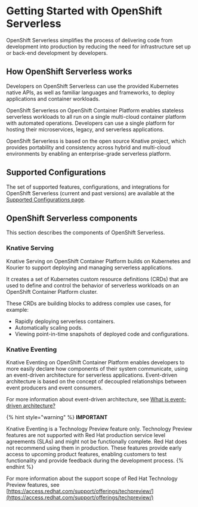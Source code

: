 # Getting Started with OpenShift Serverless

OpenShift Serverless simplifies the process of delivering code from development into production by reducing the need for infrastructure set up or back-end development by developers.

## How OpenShift Serverless works

Developers on OpenShift Serverless can use the provided Kubernetes native APIs, as well as familiar languages and frameworks, to deploy applications and container workloads.

OpenShift Serverless on OpenShift Container Platform enables stateless serverless workloads to all run on a single multi-cloud container platform with automated operations. Developers can use a single platform for hosting their microservices, legacy, and serverless applications.

OpenShift Serverless is based on the open source Knative project, which provides portability and consistency across hybrid and multi-cloud environments by enabling an enterprise-grade serverless platform.

## Supported Configurations

The set of supported features, configurations, and integrations for OpenShift Serverless \(current and past versions\) are available at the [Supported Configurations page](https://access.redhat.com/articles/4912821).

## OpenShift Serverless components

This section describes the components of OpenShift Serverless.

### Knative Serving

Knative Serving on OpenShift Container Platform builds on Kubernetes and Kourier to support deploying and managing serverless applications.

It creates a set of Kubernetes custom resource definitions \(CRDs\) that are used to define and control the behavior of serverless workloads on an OpenShift Container Platform cluster.

These CRDs are building blocks to address complex use cases, for example:

* Rapidly deploying serverless containers.
* Automatically scaling pods.
* Viewing point-in-time snapshots of deployed code and configurations.

### Knative Eventing

Knative Eventing on OpenShift Container Platform enables developers to more easily declare how components of their system communicate, using an event-driven architecture for serverless applications. Event-driven architecture is based on the concept of decoupled relationships between event producers and event consumers.

For more information about event-driven architecture, see [What is event-driven architecture?](https://www.redhat.com/en/topics/integration/what-is-event-driven-architecture)

{% hint style="warning" %}
**IMPORTANT**

Knative Eventing is a Technology Preview feature only. Technology Preview features are not supported with Red Hat production service level agreements \(SLAs\) and might not be functionally complete. Red Hat does not recommend using them in production. These features provide early access to upcoming product features, enabling customers to test functionality and provide feedback during the development process.
{% endhint %}

For more information about the support scope of Red Hat Technology Preview features, see [https://access.redhat.com/support/offerings/techpreview/](https://access.redhat.com/support/offerings/techpreview/)  


